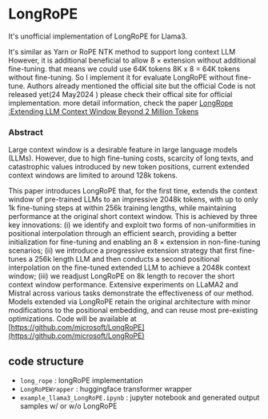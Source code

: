 # LongRoPE

It's unofficial implementation of LongRoPE for Llama3. 

It's similar as Yarn or RoPE NTK method to support long context LLM However, it is additional beneficial to allow 8 × extension without additional fine-tuning.
that means we could use 64K tokens 8K x 8 = 64K tokens without fine-tuning. So I implement it for evaluate LongRoPE without fine-tune. Authors already mentioned the official site but the official Code is not released yet(24 May2024 ) please check their offical site for official implementation. 
more detail information, check the paper [LongRope :Extending LLM Context Window Beyond 2 Million Tokens](https://arxiv.org/abs/2402.13753)


### Abstract 
Large context window is a desirable feature in large language models (LLMs). However, due to high fine-tuning costs, scarcity of long texts, and catastrophic values introduced by new token positions, current extended context windows are limited to around 128k tokens.

This paper introduces LongRoPE that, for the first time, extends the context window of pre-trained LLMs to an impressive 2048k tokens, with up to only 1k fine-tuning steps at within 256k training lengths, while maintaining performance at the original short context window. This is achieved by three key innovations: (i) we identify and exploit two forms of non-uniformities in positional interpolation through an efficient search, providing a better initialization for fine-tuning and enabling an 8
×
 extension in non-fine-tuning scenarios; (ii) we introduce a progressive extension strategy that first fine-tunes a 256k length LLM and then conducts a second positional interpolation on the fine-tuned extended LLM to achieve a 2048k context window; (iii) we readjust LongRoPE on 8k length to recover the short context window performance. Extensive experiments on LLaMA2 and Mistral across various tasks demonstrate the effectiveness of our method. Models extended via LongRoPE retain the original architecture with minor modifications to the positional embedding, and can reuse most pre-existing optimizations. Code will be available at [https://github.com/microsoft/LongRoPE](https://github.com/microsoft/LongRoPE) 

 
## code structure 
- `long_rope` : longRoPE implementation
- `LongRoPEWrapper` : huggingface transformer wrapper
- `example_llama3_LongRoPE.ipynb` : jupyter notebook and generated output samples w/ or w/o LongRoPE

